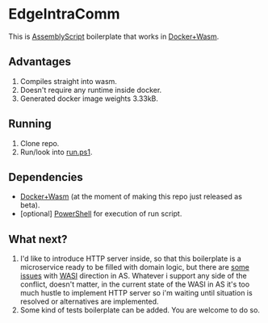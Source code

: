 # EdgeIntraComm

This is [AssemblyScript](https://github.com/AssemblyScript/assemblyscript) boilerplate that works in [Docker+Wasm](https://docs.docker.com/desktop/wasm/).

## Advantages

1. Compiles straight into wasm.
2. Doesn't require any runtime inside docker.
3. Generated docker image weights 3.33kB.

## Running

1. Clone repo.
2. Run/look into [run.ps1](./run.ps1).

## Dependencies

- [Docker+Wasm](https://docs.docker.com/desktop/wasm/) (at the moment of making this repo just released as beta).
- [optional] [PowerShell](https://learn.microsoft.com/en-us/powershell/) for execution of run script.

## What next?

1. I'd like to introduce HTTP server inside, so that this boilerplate is a microservice ready to be filled with domain logic, but there are [some issues](https://github.com/AssemblyScript/wasi-shim#considerations) with [WASI](https://wasi.dev/) direction in AS. Whatever i support any side of the conflict, doesn't matter, in the current state of the WASI in AS it's too much hustle to implement HTTP server so i'm waiting until situation is resolved or alternatives are implemented.
2. Some kind of tests boilerplate can be added. You are welcome to do so.